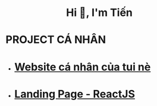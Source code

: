 <h1 align="center">Hi 👋, I'm Tiến</h1>

# PROJECT CÁ NHÂN
* # [Website cá nhân của tui nè](https://hvtienprotv84.github.io/MyWebsite/)
* # [Landing Page - ReactJS](https://hvtienprotv84.github.io/MyWebsite/)

